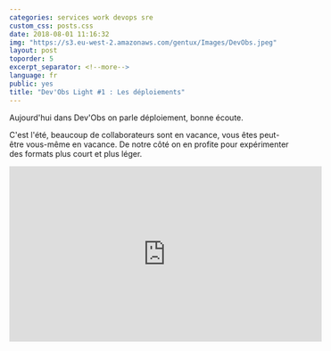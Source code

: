 ```yaml
---
categories: services work devops sre
custom_css: posts.css
date: 2018-08-01 11:16:32
img: "https://s3.eu-west-2.amazonaws.com/gentux/Images/DevObs.jpeg"
layout: post
toporder: 5
excerpt_separator: <!--more-->
language: fr
public: yes
title: "Dev'Obs Light #1 : Les déploiements"
---
```


Aujourd'hui dans Dev'Obs on parle déploiement, bonne écoute.

<!--more-->

C'est l'été, beaucoup de collaborateurs sont en vacance, vous êtes peut-être
vous-même en vacance. De notre côté on en profite pour expérimenter des formats
plus court et plus léger.

<iframe width="560" height="315" src="https://www.youtube.com/embed/FX2nUyNpWB0" frameborder="0" allow="autoplay; encrypted-media" allowfullscreen></iframe>
